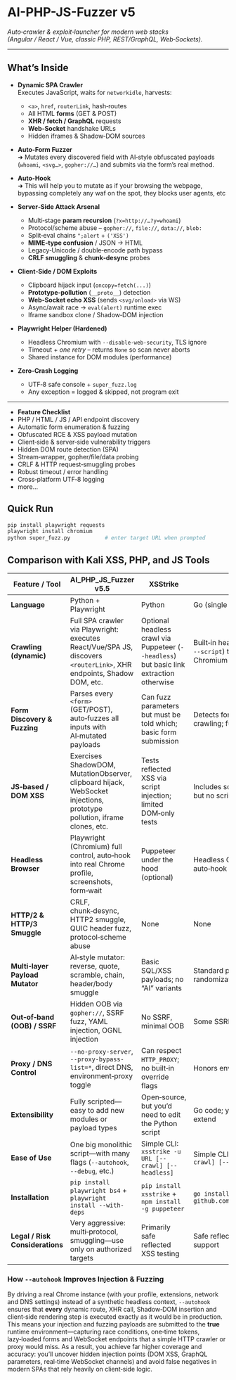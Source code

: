 # AI-PHP-JS-Fuzzer v5 
_Auto‑crawler & exploit‑launcher for modern web stacks (Angular / React / Vue, classic PHP, REST/GraphQL, Web‑Sockets)._

---

## What’s Inside

- **Dynamic SPA Crawler**  
  Executes JavaScript, waits for `networkidle`, harvests:
  - `<a>`, `href`, `routerLink`, hash‑routes  
  - All HTML **forms** (GET & POST)  
  - **XHR / fetch / GraphQL** requests  
  - **Web‑Socket** handshake URLs  
  - Hidden iframes & Shadow‑DOM sources  

- **Auto‑Form Fuzzer**  
  ➜ Mutates every discovered field with AI‑style obfuscated payloads (`whoami`, `<svg…>`, `gopher://…`) and submits via the form’s real method.

- **Auto‑Hook**  
  ➜ This will help you to mutate as if your browsing the webpage, bypassing completely any waf on the spot, they blocks user agents, etc

- **Server‑Side Attack Arsenal**
  - Multi‑stage **param recursion** (`?x=http://…?y=whoami`)
  - Protocol/scheme abuse – `gopher://`, `file://`, `data://`, `blob:`  
  - Split‑eval chains `";alert` + `('XSS')`  
  - **MIME‑type confusion** / JSON → HTML  
  - Legacy‑Unicode / double‑encode path bypass  
  - **CRLF smuggling** & **chunk‑desync** probes

- **Client‑Side / DOM Exploits**
  - Clipboard hijack input (`oncopy=fetch(...)`)  
  - **Prototype‑pollution** (`__proto__`) detection  
  - **Web‑Socket echo XSS** (sends `<svg/onload>` via WS)  
  - Async/await race → `eval(alert)` runtime exec  
  - Iframe sandbox clone / Shadow‑DOM injection  

- **Playwright Helper (Hardened)**
  - Headless Chromium with `--disable-web-security`, TLS ignore  
  - Timeout + _one retry_ – returns `None` so scan never aborts  
  - Shared instance for DOM modules (performance)

- **Zero‑Crash Logging**
  - UTF‑8 safe console + `super_fuzz.log`  
  - Any exception = logged & skipped, not program exit

---

- **Feature Checklist**
 - PHP / HTML / JS / API endpoint discovery
 - Automatic form enumeration & fuzzing
 - Obfuscated RCE & XSS payload mutation
 - Client‑side & server‑side vulnerability triggers
 - Hidden DOM route detection (SPA)
 - Stream‑wrapper, gopher/file/data probing
 - CRLF & HTTP request‑smuggling probes
 - Robust timeout / error handling
 - Cross‑platform UTF‑8 logging
 - more...

 ##  Quick Run

```bash
pip install playwright requests
playwright install chromium
python super_fuzz.py           # enter target URL when prompted
```

## Comparison with Kali XSS, PHP, and JS Tools

| Feature / Tool                    | AI_PHP_JS_Fuzzer v5.5                                                                                                                                     | XSStrike                                                   | DalFox                                                          | XSSer                                          |
|-----------------------------------|--------------------------------------------------------------------------------------------------------------------------------------------------------|------------------------------------------------------------|----------------------------------------------------------------|------------------------------------------------|
| **Language**                      | Python + Playwright                                                                                                                                    | Python                                                     | Go (single binary)                                             | Python                                         |
| **Crawling (dynamic)**            | Full SPA crawler via Playwright: executes React/Vue/SPA JS, discovers `<routerLink>`, XHR endpoints, Shadow DOM, etc.                                   | Optional headless crawl via Puppeteer (`--headless`) but basic link extraction otherwise | Built‑in headless crawler (`--crawl` + `--script`) that uses a bundled Chromium driver | Limited: simple link discovery from HTML; no real JS execution |
| **Form Discovery & Fuzzing**      | Parses every `<form>` (GET/POST), auto‑fuzzes all inputs with AI‑mutated payloads                                                                        | Can fuzz parameters but must be told which; basic form submission | Detects forms automatically when crawling; fuzzes common names   | Auto‑discovers forms but no deep SPA/form‑wait support |
| **JS‑based / DOM XSS**            | Exercises ShadowDOM, MutationObserver, clipboard hijack, WebSocket injections, prototype pollution, iframe clones, etc.                                  | Tests reflected XSS via script injection; limited DOM‑only tests | Includes some DOM XSS payloads, but no scripted observers or WS   | Focuses on reflected/stored XSS; minimal DOM support |
| **Headless Browser**              | Playwright (Chromium) full control, auto‑hook into real Chrome profile, screenshots, form‑wait                                                           | Puppeteer under the hood (optional)                         | Headless Chromium embedded; auto‑hook via script flag            | No headless browser; pure HTTP                 |
| **HTTP/2 & HTTP/3 Smuggle**       | CRLF, chunk‑desync, HTTP2 smuggle, QUIC header fuzz, protocol‑scheme abuse                                                                               | None                                                       | None                                                           | None                                           |
| **Multi‑layer Payload Mutator**   | AI‑style mutator: reverse, quote, scramble, chain, header/body smuggle                                                                                  | Basic SQL/XSS payloads; no “AI” variants                     | Standard payload library; no randomization                       | Standard payload library                       |
| **Out‑of‑band (OOB) / SSRF**      | Hidden OOB via `gopher://`, SSRF fuzz, YAML injection, OGNL injection                                                                                   | No SSRF, minimal OOB                                        | Some SSRF via URL param fuzz                                    | No SSRF or OOB                                 |
| **Proxy / DNS Control**           | `--no-proxy-server`, `--proxy-bypass-list=*`, direct DNS, environment‑proxy toggle                                                                      | Can respect `HTTP_PROXY`; no built‑in override flags        | Honors env proxy; no override flags                             | Honors env proxy                                |
| **Extensibility**                 | Fully scripted—easy to add new modules or payload types                                                                                                 | Open‑source, but you’d need to edit the Python script       | Go code; you’d have to recompile to extend                      | Python script; extensible but less modular      |
| **Ease of Use**                   | One big monolithic script—with many flags (`--autohook`, `--debug`, etc.)                                                                               | Simple CLI: `xsstrike -u URL [--crawl] [--headless]`         | Simple CLI: `dalfox url URL [--crawl] [--script]`              | Simple CLI: `xsser -u URL [options]`            |
| **Installation**                  | `pip install playwright bs4` + `playwright install --with-deps`                                                                                        | `pip install xsstrike` + `npm install -g puppeteer`         | `go install github.com/hahwul/dalfox/v2@latest`                | `pip install XSSer`                            |
| **Legal / Risk Considerations**   | Very aggressive: multi‑protocol, smuggling—use only on authorized targets                                                                               | Primarily safe reflected XSS testing                        | Safe reflected XSS with headless support                        | Basic reflected/stored XSS; low‑risk            |



### How `--autohook` Improves Injection & Fuzzing

By driving a real Chrome instance (with your profile, extensions, network and DNS settings) instead of a synthetic headless context, `--autohook` ensures that **every** dynamic route, XHR call, Shadow‑DOM insertion and client‑side rendering step is executed exactly as it would be in production. This means your injection and fuzzing payloads are submitted to the **true** runtime environment—capturing race conditions, one‑time tokens, lazy‑loaded forms and WebSocket endpoints that a simple HTTP crawler or proxy would miss. As a result, you achieve far higher coverage and accuracy: you’ll uncover hidden injection points (DOM XSS, GraphQL parameters, real‑time WebSocket channels) and avoid false negatives in modern SPAs that rely heavily on client‑side logic.
